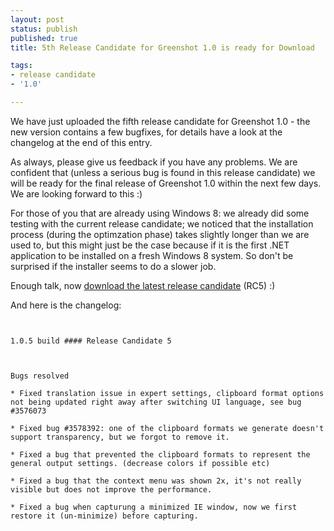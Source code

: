 ```yaml
---
layout: post
status: publish
published: true
title: 5th Release Candidate for Greenshot 1.0 is ready for Download

tags:
- release candidate
- '1.0'

---
```

<p>We have just uploaded the fifth release candidate for Greenshot 1.0 - the new version contains a few bugfixes, for details have a look at the changelog at the end of this entry.</p>
<p>As always, please give us feedback if you have any problems. We are confident that (unless a serious bug is found in this release candidate) we will be ready for the final release of Greenshot 1.0 within the next few days. We are looking forward to this :)</p>
<p>For those of you that are already using Windows 8: we already did some testing with the current release candidate; we noticed that the installation process (during the optimzation phase) takes slightly longer than we are used to, but this might just be the case because if it is the first .NET application to be installed on a fresh Windows 8 system. So don't be surprised if the installer seems to do a slower job.</p>
<p>Enough talk, now <a href="/version-history/">download the latest release candidate</a> (RC5) :)</p>
<p>And here is the changelog:</p>
<p><code><br />
1.0.5 build #### Release Candidate 5</p>
<p>Bugs resolved<br />
* Fixed translation issue in expert settings, clipboard format options not being updated right away after switching UI language, see bug #3576073<br />
* Fixed bug #3578392: one of the clipboard formats we generate doesn't support transparency, but we forgot to remove it.<br />
* Fixed a bug that prevented the clipboard formats to represent the general output settings. (decrease colors if possible etc)<br />
* Fixed a bug that the context menu was shown 2x, it's not really visible but does not improve the performance.<br />
* Fixed a bug when capturung a minimized IE window, now we first restore it (un-minimize) before capturing.<br />
</code></p>
